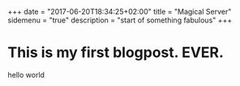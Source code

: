 +++
date = "2017-06-20T18:34:25+02:00"
title = "Magical  Server"
sidemenu = "true"
description = "start of something fabulous"
+++
# This is my first blogpost. EVER.

hello world
